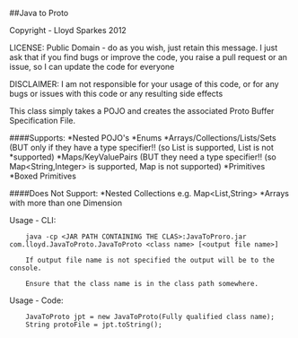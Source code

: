 ##Java to Proto

Copyright - Lloyd Sparkes 2012

LICENSE: Public Domain - do as you wish, just retain this message. I just ask that if you find bugs or improve the code, you raise a pull request or an issue, so I can update the code for everyone
				
DISCLAIMER: I am not responsible for your usage of this code, or for any bugs or issues with this code or any resulting side effects

This class simply takes a POJO and creates the associated Proto Buffer Specification File.
  
####Supports:
 		*Nested POJO's
		*Enums
		*Arrays/Collections/Lists/Sets (BUT only if they have a type specifier!! (so List<Byte> is supported, List is not *supported)
		*Maps/KeyValuePairs (BUT they need a type specifier!! (so Map<String,Integer> is supported, Map is not supported)
		*Primitives
		*Boxed Primitives 

####Does Not Support:
		*Nested Collections e.g. Map<List<String>,String>
		*Arrays with more than one Dimension

Usage - CLI:

		java -cp <JAR PATH CONTAINING THE CLAS>:JavaToProro.jar com.lloyd.JavaToProto.JavaToProto <class name> [<output file name>]
 
 		If output file name is not specified the output will be to the console.
 
 		Ensure that the class name is in the class path somewhere.
 
Usage - Code:
 		
		JavaToProto jpt = new JavaToProto(Fully qualified class name);
		String protoFile = jpt.toString();	


